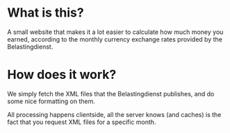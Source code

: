 # What is this?

A small website that makes it a lot easier to calculate how much money you earned, according to the monthly currency exchange rates provided by the Belastingdienst.

# How does it work?

We simply fetch the XML files that the Belastingdienst publishes, and do some nice formatting on them.

All processing happens clientside, all the server knows (and caches) is the fact that you request XML files for a specific month.